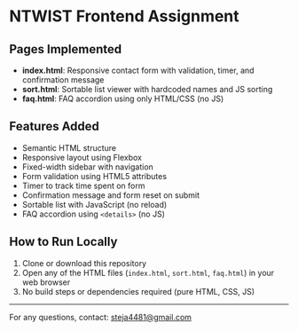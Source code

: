 # NTWIST Frontend Assignment

## Pages Implemented
- **index.html**: Responsive contact form with validation, timer, and confirmation message
- **sort.html**: Sortable list viewer with hardcoded names and JS sorting
- **faq.html**: FAQ accordion using only HTML/CSS (no JS)

## Features Added
- Semantic HTML structure
- Responsive layout using Flexbox
- Fixed-width sidebar with navigation
- Form validation using HTML5 attributes
- Timer to track time spent on form
- Confirmation message and form reset on submit
- Sortable list with JavaScript (no reload)
- FAQ accordion using `<details>` (no JS)

## How to Run Locally
1. Clone or download this repository
2. Open any of the HTML files (`index.html`, `sort.html`, `faq.html`) in your web browser
3. No build steps or dependencies required (pure HTML, CSS, JS)

---

For any questions, contact: steja4481@gmail.com

